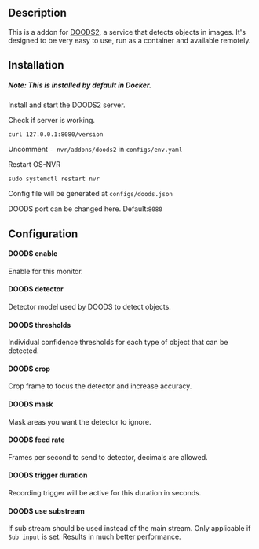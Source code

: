 ## Description
This is a addon for [DOODS2](https://github.com/snowzach/doods2), a service that detects objects in images. It's designed to be very easy to use, run as a container and available remotely.

## Installation

##### Note: This is installed by default in Docker.

Install and start the DOODS2 server.

Check if server is working.

	curl 127.0.0.1:8080/version

Uncomment `- nvr/addons/doods2` in `configs/env.yaml`

Restart OS-NVR

	sudo systemctl restart nvr

Config file will be generated at `configs/doods.json`

DOODS port can be changed here. Default:`8080`


## Configuration

#### DOODS enable

Enable for this monitor.

#### DOODS detector

Detector model used by DOODS to detect objects.

#### DOODS thresholds

Individual confidence thresholds for each type of object that can be detected.

#### DOODS crop

Crop frame to focus the detector and increase accuracy.

#### DOODS mask

Mask areas you want the detector to ignore.

#### DOODS feed rate

Frames per second to send to detector, decimals are allowed.

#### DOODS trigger duration

Recording trigger will be active for this duration in seconds.

#### DOODS use substream

If sub stream should be used instead of the main stream. Only applicable if `Sub input` is set. Results in much better performance.